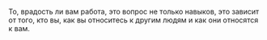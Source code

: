 То, врадость ли вам работа, это вопрос не только навыков, это зависит от того, кто вы, как вы относитесь к другим людям и как они относятся к вам. 